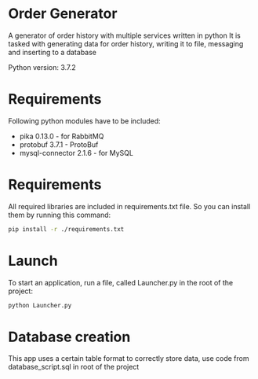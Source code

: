 # Order Generator
A generator of order history with multiple services written in python
It is tasked with generating data for order history, writing it to file, messaging and inserting to a database

Python version: 3.7.2

# Requirements
Following python modules have to be included:
* pika 0.13.0 - for RabbitMQ
* protobuf 3.7.1 - ProtoBuf
* mysql-connector 2.1.6 - for MySQL

# Requirements
All required libraries are included in requirements.txt file. So you can install them by running this command:

```bash
pip install -r ./requirements.txt 
```

# Launch
To start an application, run a file, called Launcher.py in the root of the project:

```bash
python Launcher.py
```

# Database creation
This app uses a certain table format to correctly store data, use code from database_script.sql in root of the project
